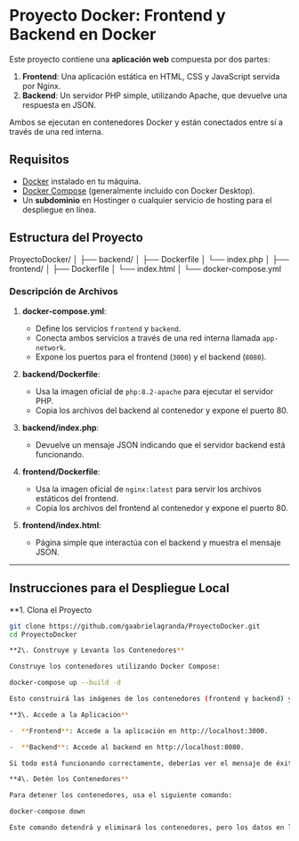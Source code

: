 # Proyecto Docker: Frontend y Backend en Docker

Este proyecto contiene una **aplicación web** compuesta por dos partes:
1. **Frontend**: Una aplicación estática en HTML, CSS y JavaScript servida por Nginx.
2. **Backend**: Un servidor PHP simple, utilizando Apache, que devuelve una respuesta en JSON.

Ambos se ejecutan en contenedores Docker y están conectados entre sí a través de una red interna.

## Requisitos

- [Docker](https://www.docker.com/products/docker-desktop) instalado en tu máquina.
- [Docker Compose](https://docs.docker.com/compose/) (generalmente incluido con Docker Desktop).
- Un **subdominio** en Hostinger o cualquier servicio de hosting para el despliegue en línea.

## Estructura del Proyecto

ProyectoDocker/
│
├── backend/
│   ├── Dockerfile
│   └── index.php
│
├── frontend/
│   ├── Dockerfile
│   └── index.html
│
└── docker-compose.yml

### Descripción de Archivos

1. **docker-compose.yml**:
   - Define los servicios `frontend` y `backend`.
   - Conecta ambos servicios a través de una red interna llamada `app-network`.
   - Expone los puertos para el frontend (`3000`) y el backend (`8080`).

2. **backend/Dockerfile**:
   - Usa la imagen oficial de `php:8.2-apache` para ejecutar el servidor PHP.
   - Copia los archivos del backend al contenedor y expone el puerto 80.

3. **backend/index.php**:
   - Devuelve un mensaje JSON indicando que el servidor backend está funcionando.

4. **frontend/Dockerfile**:
   - Usa la imagen oficial de `nginx:latest` para servir los archivos estáticos del frontend.
   - Copia los archivos del frontend al contenedor y expone el puerto 80.

5. **frontend/index.html**:
   - Página simple que interactúa con el backend y muestra el mensaje JSON.

---

## Instrucciones para el Despliegue Local

**1\. Clona el Proyecto

```bash
git clone https://github.com/gaabrielagranda/ProyectoDocker.git
cd ProyectoDocker

**2\. Construye y Levanta los Contenedores**

Construye los contenedores utilizando Docker Compose:

docker-compose up --build -d

Esto construirá las imágenes de los contenedores (frontend y backend) y los iniciará en segundo plano.

**3\. Accede a la Aplicación**

-  **Frontend**: Accede a la aplicación en http://localhost:3000.

-  **Backend**: Accede al backend en http://localhost:8080.

Si todo está funcionando correctamente, deberías ver el mensaje de éxito tanto en el frontend como en el backend.

**4\. Detén los Contenedores**

Para detener los contenedores, usa el siguiente comando:

docker-compose down

Este comando detendrá y eliminará los contenedores, pero los datos en las imágenes no se perderán.